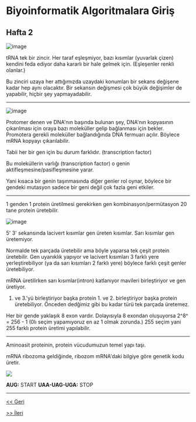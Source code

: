 # Biyoinformatik Algoritmalara Giriş
## Hafta 2


![image](https://user-images.githubusercontent.com/12685802/144745172-ac1f04b8-47cc-4323-bfea-c279a29167d1.png)

tRNA tek bir zincir. Her taraf eşleşmiyor, bazı kısımlar (yuvarlak çizen) kendini feda ediyor daha kararlı bir hale gelmek için. (Eşleşenler renkli olanlar.)

Bu zinciri uzaya her attığımızda uzaydaki konumları bir sekans değişene kadar hep aynı olacaktır. Bir sekansın değişmesi çok büyük değişimler de yapabilir, hiçbir şey yapmayadabilir.

---

![image](https://user-images.githubusercontent.com/12685802/144745449-502b542a-a49d-483d-9865-eb023b6bb705.png)

Protomer denen ve DNA'nın başında bulunan şey, DNA'nın kopyasının çıkarılması için oraya bazı moleküller gelip bağlanması için bekler. Promotera gerekli moleküller bağlandığında DNA fermuarı açılır. Böylece mRNA kopyayı çıkarılabilir.

Tabii her bir gen için bu durum farklıdır. (transcription factor) 

Bu moleküllerin varlığı (transcription factor) o genin aktifleşmesine/pasifleşmesine yarar.

Yani kısaca bir genin taşınmasında diğer genler rol oynar, böylece bir gendeki mutasyon sadece bir geni değil çok fazla geni etkiler.

---

1 genden 1 protein üretilmesi gerekirken gen kombinasyon/permütasyon 20 tane protein üretebilir.

![image](https://user-images.githubusercontent.com/12685802/144745891-c91cbeec-24b2-4e20-8717-cc0249b0a913.png)

5' 3' sekansında lacivert kısımlar gen üreten kısımlar. 
Sarı kısımlar gen üretemiyor.

Normalde tek parçada üretebilir ama böyle yaparsa tek çeşit protein üretebilir. Gen uyanıklık yapıyor ve lacivert kısımları 3 farklı yere yerleştirebiliyor (ya da sarı kısımları 2 farklı yere) böylece farklı çeşit genler üretebiliyor.

mRNA üretilirken sarı kısımlar(intron) katlanıyor mavileri birleştiriyor ve gen üretiyor.

1. ve 3.'yü birleştiriyor başka protein 1. ve 2. birleştiriyor başka protein üretebiliyor. Önceden dedğimiz gibi bu kadar türü tek parçada üretemez.

Her bir gende yaklaşık 8 exon vardır. Dolayısıyla 8 exondan oluşuyorsa 2^8^ = 256 - 1 (0lı seçim yapamıyoruz en az 1 olmak zorunda.) 255 seçim yani 255 farklı protein üretimi yapılabilir.

---

Aminoasit proteinin, protein vücudumuzun temel yapı taşı.

mRNA ribozoma geldiğinde, ribozom mRNA'daki bilgiye göre genetik kodu üretir.

![](https://github.com/LIIIs4ma/BiyoinformatikAG/blob/main/imgs/genetikkod.png?raw=true)

**AUG:** START
**UAA-UAG-UGA:** STOP

---

[<< Geri](https://github.com/LIIIs4ma/BiyoinformatikAG/blob/main/hafta1.md)

[>> İleri](https://github.com/LIIIs4ma/BiyoinformatikAG/blob/main/hafta3.md)
